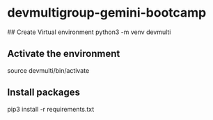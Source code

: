 # devmultigroup-gemini-bootcamp

## Create Virtual environment
python3 -m venv devmulti

## Activate the environment
source devmulti/bin/activate

## Install packages
pip3 install -r requirements.txt
